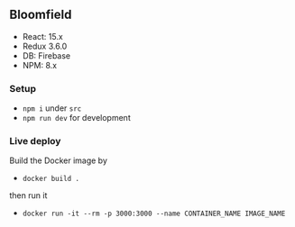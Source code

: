 ## Bloomfield

 - React:   15.x
 - Redux    3.6.0
 - DB:      Firebase
 - NPM:     8.x

### Setup

- `npm i` under `src`
- `npm run dev` for development

### Live deploy
Build the Docker image by

- `docker build .`

then run it

- `docker run -it --rm -p 3000:3000 --name CONTAINER_NAME IMAGE_NAME`
